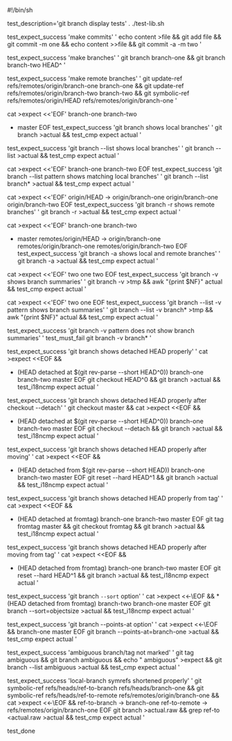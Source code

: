 
#!/bin/sh

test_description='git branch display tests'
. ./test-lib.sh

test_expect_success 'make commits' '
	echo content >file &&
	git add file &&
	git commit -m one &&
	echo content >>file &&
	git commit -a -m two
'

test_expect_success 'make branches' '
	git branch branch-one &&
	git branch branch-two HEAD^
'

test_expect_success 'make remote branches' '
	git update-ref refs/remotes/origin/branch-one branch-one &&
	git update-ref refs/remotes/origin/branch-two branch-two &&
	git symbolic-ref refs/remotes/origin/HEAD refs/remotes/origin/branch-one
'

cat >expect <<'EOF'
  branch-one
  branch-two
* master
EOF
test_expect_success 'git branch shows local branches' '
	git branch >actual &&
	test_cmp expect actual
'

test_expect_success 'git branch --list shows local branches' '
	git branch --list >actual &&
	test_cmp expect actual
'

cat >expect <<'EOF'
  branch-one
  branch-two
EOF
test_expect_success 'git branch --list pattern shows matching local branches' '
	git branch --list branch* >actual &&
	test_cmp expect actual
'

cat >expect <<'EOF'
  origin/HEAD -> origin/branch-one
  origin/branch-one
  origin/branch-two
EOF
test_expect_success 'git branch -r shows remote branches' '
	git branch -r >actual &&
	test_cmp expect actual
'

cat >expect <<'EOF'
  branch-one
  branch-two
* master
  remotes/origin/HEAD -> origin/branch-one
  remotes/origin/branch-one
  remotes/origin/branch-two
EOF
test_expect_success 'git branch -a shows local and remote branches' '
	git branch -a >actual &&
	test_cmp expect actual
'

cat >expect <<'EOF'
two
one
two
EOF
test_expect_success 'git branch -v shows branch summaries' '
	git branch -v >tmp &&
	awk "{print \$NF}" <tmp >actual &&
	test_cmp expect actual
'

cat >expect <<'EOF'
two
one
EOF
test_expect_success 'git branch --list -v pattern shows branch summaries' '
	git branch --list -v branch* >tmp &&
	awk "{print \$NF}" <tmp >actual &&
	test_cmp expect actual
'

test_expect_success 'git branch -v pattern does not show branch summaries' '
	test_must_fail git branch -v branch*
'

test_expect_success 'git branch shows detached HEAD properly' '
	cat >expect <<EOF &&
* (HEAD detached at $(git rev-parse --short HEAD^0))
  branch-one
  branch-two
  master
EOF
	git checkout HEAD^0 &&
	git branch >actual &&
	test_i18ncmp expect actual
'

test_expect_success 'git branch shows detached HEAD properly after checkout --detach' '
	git checkout master &&
	cat >expect <<EOF &&
* (HEAD detached at $(git rev-parse --short HEAD^0))
  branch-one
  branch-two
  master
EOF
	git checkout --detach &&
	git branch >actual &&
	test_i18ncmp expect actual
'

test_expect_success 'git branch shows detached HEAD properly after moving' '
	cat >expect <<EOF &&
* (HEAD detached from $(git rev-parse --short HEAD))
  branch-one
  branch-two
  master
EOF
	git reset --hard HEAD^1 &&
	git branch >actual &&
	test_i18ncmp expect actual
'

test_expect_success 'git branch shows detached HEAD properly from tag' '
	cat >expect <<EOF &&
* (HEAD detached at fromtag)
  branch-one
  branch-two
  master
EOF
	git tag fromtag master &&
	git checkout fromtag &&
	git branch >actual &&
	test_i18ncmp expect actual
'

test_expect_success 'git branch shows detached HEAD properly after moving from tag' '
	cat >expect <<EOF &&
* (HEAD detached from fromtag)
  branch-one
  branch-two
  master
EOF
	git reset --hard HEAD^1 &&
	git branch >actual &&
	test_i18ncmp expect actual
'

test_expect_success 'git branch `--sort` option' '
	cat >expect <<-\EOF &&
	* (HEAD detached from fromtag)
	  branch-two
	  branch-one
	  master
	EOF
	git branch --sort=objectsize >actual &&
	test_i18ncmp expect actual
'

test_expect_success 'git branch --points-at option' '
	cat >expect <<-\EOF &&
	  branch-one
	  master
	EOF
	git branch --points-at=branch-one >actual &&
	test_cmp expect actual
'

test_expect_success 'ambiguous branch/tag not marked' '
	git tag ambiguous &&
	git branch ambiguous &&
	echo "  ambiguous" >expect &&
	git branch --list ambiguous >actual &&
	test_cmp expect actual
'

test_expect_success 'local-branch symrefs shortened properly' '
	git symbolic-ref refs/heads/ref-to-branch refs/heads/branch-one &&
	git symbolic-ref refs/heads/ref-to-remote refs/remotes/origin/branch-one &&
	cat >expect <<-\EOF &&
	  ref-to-branch -> branch-one
	  ref-to-remote -> refs/remotes/origin/branch-one
	EOF
	git branch >actual.raw &&
	grep ref-to <actual.raw >actual &&
	test_cmp expect actual
'

test_done
